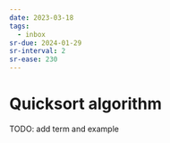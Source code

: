 ```yaml
---
date: 2023-03-18
tags:
  - inbox
sr-due: 2024-01-29
sr-interval: 2
sr-ease: 230
---
```


# Quicksort algorithm

TODO: add term and example
